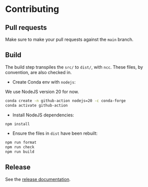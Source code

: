 # Contributing

## Pull requests

Make sure to make your pull requests against the `main` branch.

## Build

The build step transpiles the `src/` to `dist/`, with `ncc`. These files, by
convention, are also checked in.

- Create Conda env with `nodejs`:

We use NodeJS version 20 for now.

```bash
conda create -n github-action nodejs=20 -c conda-forge
conda activate github-action
```

- Install NodeJS dependencies:

```bash
npm install
```

- Ensure the files in `dist` have been rebuilt:

```bash
npm run format
npm run check
npm run build
```

## Release

See the [release documentation](./RELEASE.md).
